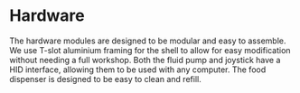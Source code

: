 # Hardware

The hardware modules are designed to be modular and easy to assemble. We use T-slot aluminium framing for the shell to allow for easy modification without needing a full workshop. Both the fluid pump and joystick have a HID interface, allowing them to be used with any computer. The food dispenser is designed to be easy to clean and refill.

